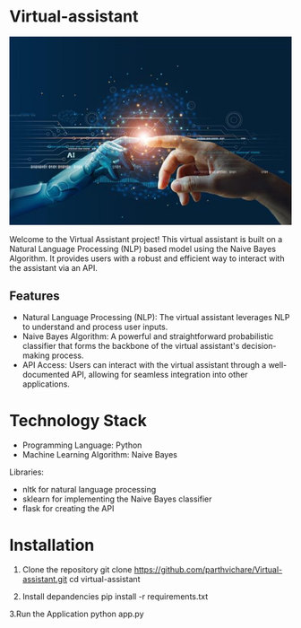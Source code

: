# Virtual-assistant

![Virtual Assistant Demo](https://github.com/parthvichare/Virtual-assistant/blob/main/Virtual.jpg)

Welcome to the Virtual Assistant project! This virtual assistant is built on a Natural Language Processing (NLP) based model using the Naive Bayes Algorithm. It provides users with a robust and efficient way to interact with the assistant via an API.

## Features
- Natural Language Processing (NLP): The virtual assistant leverages NLP to understand and process user inputs.
- Naive Bayes Algorithm: A powerful and straightforward probabilistic classifier that forms the backbone of the virtual assistant's decision-making process.
- API Access: Users can interact with the virtual assistant through a well-documented API, allowing for seamless integration into other applications.

# Technology Stack
- Programming Language: Python
- Machine Learning Algorithm: Naive Bayes
  
Libraries:
- nltk for natural language processing
- sklearn for implementing the Naive Bayes classifier
- flask for creating the API

# Installation
1. Clone the repository
   git clone https://github.com/parthvichare/Virtual-assistant.git
   cd virtual-assistant

2. Install depandencies
   pip install -r requirements.txt

3.Run the Application
  python app.py

